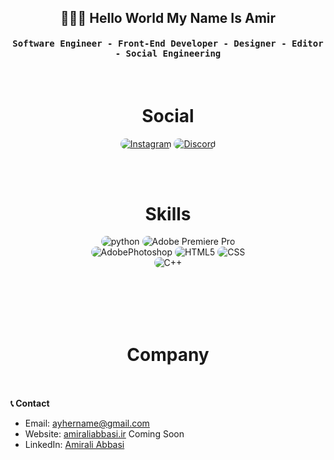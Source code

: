 <div align="center">
<h2>👨🏻‍💻 Hello World My Name Is Amir
</h2>
</div>


<div align="center">
<h4 align="center"><samp> Software Engineer - Front-End Developer - Designer - Editor - Social Engineering</samp></h4>
</div>

<br>
<h1 align="center">
  Social
</h1>
<p align="center">
    <a href="https://instagram.com/pa9daa"><img src="https://img.shields.io/badge/Instagram-171717?style=for-the-badge&logo=instagram&logoColor=fff" style="border-radius:15px" alt="Instagram"></a>
    <a href="https://discord.com/users/249383958289186816"><img src="https://img.shields.io/badge/Discord-171717?style=for-the-badge&logo=discord&logoColor=fff" style="border-radius:15px" alt="Discord"></a>
</p>

<br><br>

<h1 align="center">
  Skills
</h1>

<div align="center">
    <img src="https://img.shields.io/badge/python-171717?style=for-the-badge&logo=python&logoColor=fff" alt="python" style="border-radius:15px"/>
    <img src="https://img.shields.io/badge/Adobe%20premier%20pro-171717?style=for-the-badge&logo=AdobePremierePro&logoColor=fff" alt="Adobe Premiere Pro" style="border-radius:15px"/>
<br/>
    <img src="https://img.shields.io/badge/Adobephotoshop-171717?style=for-the-badge&logo=adobephotoshop&logoColor=fff" alt="AdobePhotoshop" style="border-radius:15px"/>
    <img src="https://img.shields.io/badge/HTML5-171717?style=for-the-badge&logo=html5&logoColor=fff" alt="HTML5" style="border-radius:15px"/>
    <img src="https://img.shields.io/badge/CSS-171717?style=for-the-badge&logo=css3&logoColor=fff" alt="CSS" style="border-radius:15px"/>
<br>
    <img src="https://img.shields.io/badge/C++-171717?style=for-the-badge&logo=cplusplus&logoColor=fff" alt="C++" style="border-radius:15px"/>
</div>
<br><br>

<br><br>

<h1 align="center">
  Company
</h1>

<div align="center">
    <img href="https://github.com/AstroCorporation" src="https://img.shields.io/badge/AstroCorporation - Web Development Company-171717?style=for-the-badge&logo=world&logoColor=fff" target="_blank" alt="" style="border-radius:15px"/>
<br>
</div>
<br><br>
 <b>📞 Contact</b>

- Email: [ayhername@gmail.com](mailto:ayhername@gmail.com)
- Website: [amiraliabbasi.ir](https://www.amiraliabbasi.ir) Coming Soon
- LinkedIn: [Amirali Abbasi](https://www.linkedin.com/in/amirali-abbasi-a36b90286)
<br><br>


